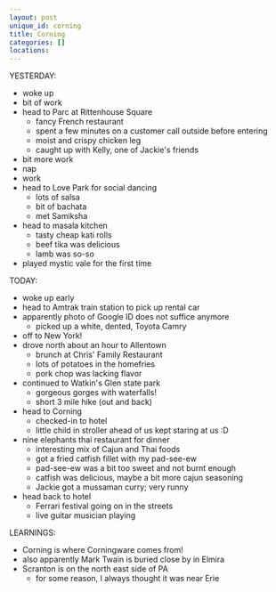 ```yaml
---
layout: post
unique_id: corning
title: Corning
categories: []
locations: 
---
```


YESTERDAY:
* woke up
* bit of work
* head to Parc at Rittenhouse Square
  * fancy French restaurant
  * spent a few minutes on a customer call outside before entering
  * moist and crispy chicken leg
  * caught up with Kelly, one of Jackie's friends
* bit more work
* nap
* work
* head to Love Park for social dancing
  * lots of salsa
  * bit of bachata
  * met Samiksha
* head to masala kitchen
  * tasty cheap kati rolls
  * beef tika was delicious
  * lamb was so-so
* played mystic vale for the first time

TODAY:
* woke up early
* head to Amtrak train station to pick up rental car
* apparently photo of Google ID does not suffice anymore
  * picked up a white, dented, Toyota Camry
* off to New York!
* drove north about an hour to Allentown
  * brunch at Chris' Family Restaurant
  * lots of potatoes in the homefries
  * pork chop was lacking flavor
* continued to Watkin's Glen state park
  * gorgeous gorges with waterfalls!
  * short 3 mile hike (out and back)
* head to Corning
  * checked-in to hotel
  * little child in stroller ahead of us kept staring at us :D
* nine elephants thai restaurant for dinner
  * interesting mix of Cajun and Thai foods
  * got a fried catfish fillet with my pad-see-ew
  * pad-see-ew was a bit too sweet and not burnt enough
  * catfish was delicious, maybe a bit more cajun seasoning
  * Jackie got a mussaman curry; very runny
* head back to hotel
  * Ferrari festival going on in the streets
  * live guitar musician playing

LEARNINGS:
* Corning is where Corningware comes from!
* also apparently Mark Twain is buried close by in Elmira
* Scranton is on the north east side of PA
  * for some reason, I always thought it was near Erie
